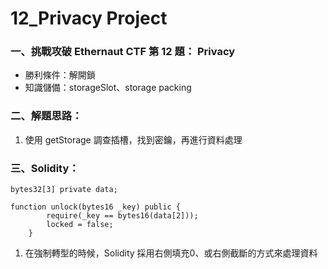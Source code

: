 # 12_Privacy Project

### 一、挑戰攻破 Ethernaut CTF 第 12 題： Privacy

- 勝利條件：解開鎖
- 知識儲備：storageSlot、storage packing

### 二、解題思路：

1. 使用 getStorage 調查插槽，找到密鑰，再進行資料處理

### 三、Solidity：

```solidity
bytes32[3] private data;

function unlock(bytes16 _key) public {
        require(_key == bytes16(data[2]));
        locked = false;
    }
```

1. 在強制轉型的時候，Solidity 採用右側填充0、或右側截斷的方式來處理資料
